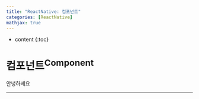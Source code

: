 ```yaml
---
title: "ReactNative: 컴포넌트"
categories: [ReactNative]
mathjax: true
---
```


* content
{:toc}
# 컴포넌트<sup>Component</sup>

안녕하세요

---